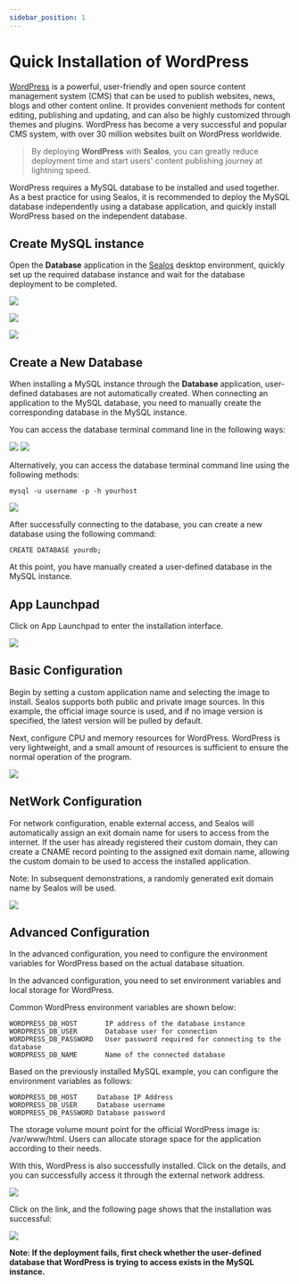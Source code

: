 ```yaml
---
sidebar_position: 1
---
```


# Quick Installation of WordPress

[WordPress](https://github.com/WordPress/WordPress) is a powerful, user-friendly and open source content management
system (CMS) that can be used to publish websites, news, blogs and other content online. It provides convenient methods
for content editing, publishing and updating, and can also be highly customized through themes and plugins. WordPress
has become a very successful and popular CMS system, with over 30 million websites built on WordPress worldwide.

> By deploying **WordPress** with **Sealos**, you can greatly reduce deployment time and start users' content publishing
> journey at lightning speed.

WordPress requires a MySQL database to be installed and used together. As a best practice for using Sealos, it is
recommended to deploy the MySQL database independently using a database application, and quickly install WordPress based
on the independent database.

## Create MySQL instance

Open the **Database** application in the [Sealos](https://cloud.sealos.io) desktop environment, quickly set up the
required database instance and wait for the database deployment to be completed.

![](../images/wordpress_15.png)

![](../images/wordpress_16.png)

![](../images/wordpress_17.png)

## Create a New Database

When installing a MySQL instance through the **Database** application, user-defined databases are not automatically
created. When connecting an application to the MySQL database, you need to manually create the corresponding database in
the MySQL instance.

You can access the database terminal command line in the following ways:

![](../images/wordpress_12.png)
![](../images/wordpress_13.png)

Alternatively, you can access the database terminal command line using the following methods:

`mysql -u username -p -h yourhost`

![](../images/wordpress_14.png)

After successfully connecting to the database, you can create a new database using the following command:

`CREATE DATABASE yourdb;`

At this point, you have manually created a user-defined database in the MySQL instance.

## App Launchpad

Click on App Launchpad to enter the installation interface.

![](../images/wordpress_1.png)

## Basic Configuration

Begin by setting a custom application name and selecting the image to install. Sealos supports both public and private
image sources. In this example, the official image source is used, and if no image version is specified, the latest
version will be pulled by default.

Next, configure CPU and memory resources for WordPress. WordPress is very lightweight, and a small amount of resources
is sufficient to ensure the normal operation of the program.

![](../images/wordpress_8.png)

## NetWork Configuration

For network configuration, enable external access, and Sealos will automatically assign an exit domain name for users to
access from the internet. If the user has already registered their custom domain, they can create a CNAME record
pointing to the assigned exit domain name, allowing the custom domain to be used to access the installed application.

Note: In subsequent demonstrations, a randomly generated exit domain name by Sealos will be used.

![](../images/wordpress_9.png)

## Advanced Configuration

In the advanced configuration, you need to configure the environment variables for WordPress based on the actual
database situation.

In the advanced configuration, you need to set environment variables and local storage for WordPress.

Common WordPress environment variables are shown below:

```Plain
WORDPRESS_DB_HOST       IP address of the database instance
WORDPRESS_DB_USER       Database user for connection
WORDPRESS_DB_PASSWORD   User password required for connecting to the database
WORDPRESS_DB_NAME       Name of the connected database
```

Based on the previously installed MySQL example, you can configure the environment variables as follows:

```Plain
WORDPRESS_DB_HOST     Database IP Address
WORDPRESS_DB_USER     Database username
WORDPRESS_DB_PASSWORD Database password
```

The storage volume mount point for the official WordPress image is: /var/www/html. Users can allocate storage space for
the application according to their needs.

With this, WordPress is also successfully installed. Click on the details, and you can successfully access it through
the external network address.

![](../images/wordpress_10.png)

Click on the link, and the following page shows that the installation was successful:

![](../images/wordpress_11.png)

**Note: If the deployment fails, first check whether the user-defined database that WordPress is trying to access exists
in the MySQL instance.**


